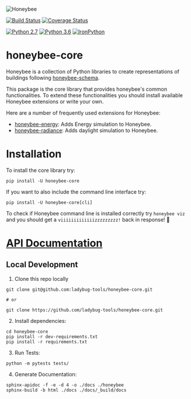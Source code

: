 ![Honeybee](https://www.ladybug.tools/assets/img/honeybee.png)

[![Build Status](https://travis-ci.org/ladybug-tools/honeybee-core.svg?branch=master)](https://travis-ci.org/ladybug-tools/honeybee-core)
[![Coverage Status](https://coveralls.io/repos/github/ladybug-tools/honeybee-core/badge.svg?branch=master)](https://coveralls.io/github/ladybug-tools/honeybee-core)

[![Python 2.7](https://img.shields.io/badge/python-2.7-green.svg)](https://www.python.org/downloads/release/python-270/) [![Python 3.6](https://img.shields.io/badge/python-3.6-blue.svg)](https://www.python.org/downloads/release/python-360/) [![IronPython](https://img.shields.io/badge/ironpython-2.7-red.svg)](https://github.com/IronLanguages/ironpython2/releases/tag/ipy-2.7.8/)

# honeybee-core

Honeybee is a collection of Python libraries to create representations of buildings
following [honeybee-schema](https://github.com/ladybug-tools/honeybee-schema/wiki).

This package is the core library that provides honeybee's common functionalities.
To extend these functionalities you should install available Honeybee extensions or write
your own.

Here are a number of frequently used extensions for Honeybee:

- [honeybee-energy](https://github.com/ladybug-tools/honeybee-energy): Adds Energy simulation to Honeybee.
- [honeybee-radiance](https://github.com/ladybug-tools/honeybee-radiance): Adds daylight simulation to Honeybee.

# Installation

To install the core library try:

`pip install -U honeybee-core`

If you want to also include the command line interface try:

`pip install -U honeybee-core[cli]`

To check if Honeybee command line is installed correctly try `honeybee viz` and you
should get a `viiiiiiiiiiiiizzzzzzzzz!` back in response! :bee:


# [API Documentation](https://www.ladybug.tools/honeybee-core/docs/)


## Local Development
1. Clone this repo locally
```console
git clone git@github.com:ladybug-tools/honeybee-core.git

# or

git clone https://github.com/ladybug-tools/honeybee-core.git
```
2. Install dependencies:
```console
cd honeybee-core
pip install -r dev-requirements.txt
pip install -r requirements.txt
```

3. Run Tests:
```console
python -m pytests tests/
```

4. Generate Documentation:
```console
sphinx-apidoc -f -e -d 4 -o ./docs ./honeybee
sphinx-build -b html ./docs ./docs/_build/docs
```
